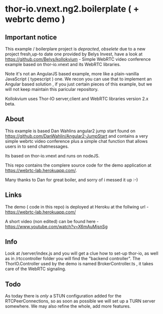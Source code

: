 # thor-io.vnext.ng2.boilerplate  ( + webrtc demo )

## Important notice

This example / boilerplare project is *depracted*, *obselete* due to a new project  fresh,up-to date one provided by Belys Invest, have a look at https://github.com/Belys/kollokvium - Simple WebRTC video conference example based on thor-io.vnext and its WebRTC libraries.

Note it's not an AngularJS based example, more like a plain-vanilla JavaScript ( typescript ) one.   We recon you can use that to implement an Angular based solution , if you just certain pieces of this example, but we will not keep maintain this paricular repository.

Kollokvium uses Thor-IO server,client and WebRTC libraries  version 2.x beta. 






## About

This example is based Dan Wahlins angular2 jump start found on  https://github.com/DanWahlin/Angular2-JumpStart 
and contains a very simple
webrtc video conference plus a simple chat function that allows users in to send
chatmessages.

Its based on thor-io.vnext and runs on nodeJS.

This repo contains the complere source code for the demo application at https://webrtc-lab.herokuapp.com/.

Many thanks to Dan for great boiler, and sorry of i messed it up :-)

## Links

The demo ( code in this repo) is deployed at Heroku at the follwing url - https://webrtc-lab.herokuapp.com/

A short video (non edited) can be found here - https://www.youtube.com/watch?v=X6mAuMjsnSg

## Info

Look at /server/index.js and you will get a clue how to set-up thor-io, as well as in /rtccontroller folder you will find
the "backend controller". The ThorIO.Controller used by the demo
is named BrokerController.ts , it takes care of the WebRTC signaling.

## Todo

As today there is _only_ a STUN configuration added for the RTCPeerConnections, so as soon as possible
we will set up a TURN server somewhere.  We may also refine the whole, add more features.




